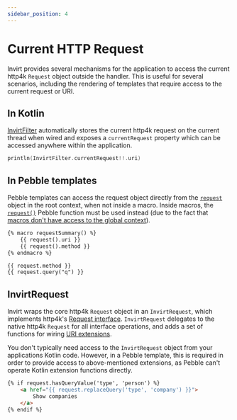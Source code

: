 ```yaml
---
sidebar_position: 4
---
```


# Current HTTP Request
Invirt provides several mechanisms for the application to access the current http4k `Request` object outside the
handler. This is useful for several scenarios, including the rendering of templates that require access to the
current request or URI.

## In Kotlin
[InvirtFilter](/docs/overview/quickstart#2-invirtfilter) automatically stores the current http4k request
on the current thread when wired and exposes a `currentRequest` property which can be accessed anywhere within the application.
```kotlin
println(InvirtFilter.currentRequest!!.uri)
```

## In Pebble templates
Pebble templates can access the request object directly from the [`request`](/docs/api/invirt-core/pebble/pebble-context-objects#request)
object in the root context, when not inside a macro. Inside macros, the [`request()`](/docs/api/invirt-core/pebble/pebble-functions#request)
Pebble function must be used instead (due to the fact that [macros don't have access to the global context](https://pebbletemplates.io/wiki/tag/macro/)).

```html
{% macro requestSummary() %}
    {{ request().uri }}
    {{ request().method }}
{% endmacro %}

{{ request.method }}
{{ request.query("q") }}
```

## InvirtRequest
Invirt wraps the core http4k `Request` object in an `InvirtRequest`, which implements http4k's [Request interface](https://www.http4k.org/api/org.http4k.core/-request/).
`InvirtRequest` delegates to the native http4k `Request` for all interface operations, and adds a set of functions for wiring
[URI extensions](/docs/api/invirt-core/uri-extensions).

You don't typically need access to the `InvirtRequest` object from your applications Kotlin code. However, in a Pebble template,
this is required in order to provide access to above-mentioned extensions, as Pebble can't operate Kotlin extension functions directly.

```html
{% if request.hasQueryValue('type', 'person') %}
    <a href="{{ request.replaceQuery('type', 'company') }}">
        Show companies
    </a>
{% endif %}
```
